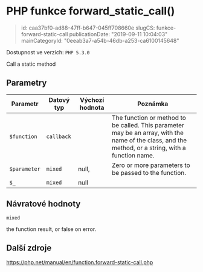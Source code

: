 PHP funkce forward_static_call()
================================

> id: caa37bf0-ad88-47ff-b647-045ff708660e
> slugCS: funkce-forward-static-call
> publicationDate: "2019-09-11 10:04:03"
> mainCategoryId: "0eeab3a7-a54b-46db-a253-ca6100145648"

Dostupnost ve verzích: `PHP 5.3.0`

Call a static method


Parametry
--------------

| Parametr | Datový typ | Výchozí hodnota | Poznámka |
|-----|-----|-----|-----|
| `$function` | `callback` |  | The function or method to be called. This parameter may be an array, with the name of the class, and the method, or a string, with a function name. |
| `$parameter` | `mixed` | null, | Zero or more parameters to be passed to the function. |
| `$_` | `mixed` | null |  |


Návratové hodnoty
----------------

`mixed`

the function result, or false on error.

Další zdroje
------------

https://php.net/manual/en/function.forward-static-call.php
